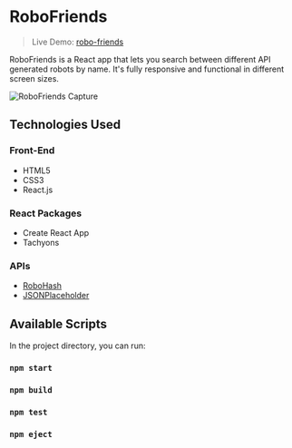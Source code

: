 # RoboFriends
> Live Demo: [robo-friends](https://hijal.github.io/react-robot-friends/)

RoboFriends is a React app that lets you search between different API generated robots by name. It's fully responsive and functional in different screen sizes.

![RoboFriends Capture](https://i.imgur.com/jmKGp6c.jpg)


## Technologies Used

### Front-End
- HTML5
- CSS3
 - React.js

### React Packages
- Create React App
- Tachyons

### APIs
- [RoboHash](https://robohash.org/)
- [JSONPlaceholder](https://jsonplaceholder.typicode.com/)


## Available Scripts

In the project directory, you can run:

### `npm start`

### `npm build`

### `npm test`

### `npm eject`